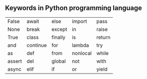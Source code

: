 

## Keywords in Python programming language

|  |  |  |  |  |
| ------ | ------ | ------ | ------ | ------ |
| False | await | else | import | pass |
| None | break | except | in | raise |
| True | class | finally | is | return |
| and |continue | for | lambda | try |
| as | def | from | nonlocal | while |
| assert | del | global |not | with |
| async | elif | if | or |yield |